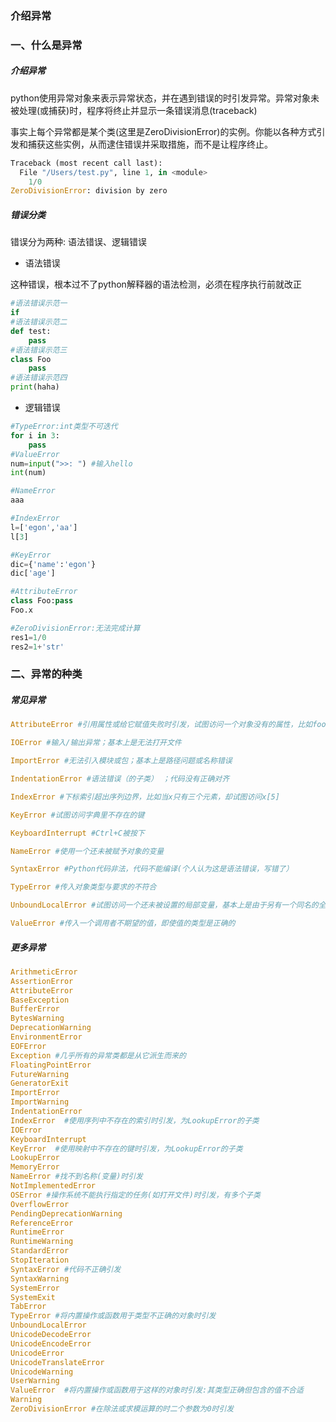 ### 介绍异常

### 一、什么是异常
##### 介绍异常

python使用异常对象来表示异常状态，并在遇到错误的时引发异常。异常对象未被处理(或捕获)时，程序将终止并显示一条错误消息(traceback)

事实上每个异常都是某个类(这里是ZeroDivisionError)的实例。你能以各种方式引发和捕获这些实例，从而逮住错误并采取措施，而不是让程序终止。

```python
Traceback (most recent call last):
  File "/Users/test.py", line 1, in <module>
    1/0
ZeroDivisionError: division by zero
```




##### 错误分类
错误分为两种: 语法错误、逻辑错误

* 语法错误

这种错误，根本过不了python解释器的语法检测，必须在程序执行前就改正

```python
#语法错误示范一
if
#语法错误示范二
def test:
    pass
#语法错误示范三
class Foo
    pass
#语法错误示范四
print(haha)
```

* 逻辑错误

```python
#TypeError:int类型不可迭代
for i in 3:
    pass
#ValueError
num=input(">>: ") #输入hello
int(num)

#NameError
aaa

#IndexError
l=['egon','aa']
l[3]

#KeyError
dic={'name':'egon'}
dic['age']

#AttributeError
class Foo:pass
Foo.x

#ZeroDivisionError:无法完成计算
res1=1/0
res2=1+'str'
```


### 二、异常的种类

##### 常见异常

```python
AttributeError #引用属性或给它赋值失败时引发，试图访问一个对象没有的属性，比如foo.x，但是foo没有属性x

IOError #输入/输出异常；基本上是无法打开文件

ImportError #无法引入模块或包；基本上是路径问题或名称错误

IndentationError #语法错误（的子类） ；代码没有正确对齐

IndexError #下标索引超出序列边界，比如当x只有三个元素，却试图访问x[5]

KeyError #试图访问字典里不存在的键

KeyboardInterrupt #Ctrl+C被按下

NameError #使用一个还未被赋予对象的变量

SyntaxError #Python代码非法，代码不能编译(个人认为这是语法错误，写错了）

TypeError #传入对象类型与要求的不符合

UnboundLocalError #试图访问一个还未被设置的局部变量，基本上是由于另有一个同名的全局变量，导致你以为正在访问它

ValueError #传入一个调用者不期望的值，即使值的类型是正确的
```

##### 更多异常

```python
ArithmeticError
AssertionError
AttributeError
BaseException
BufferError
BytesWarning
DeprecationWarning
EnvironmentError
EOFError
Exception #几乎所有的异常类都是从它派生而来的
FloatingPointError
FutureWarning
GeneratorExit
ImportError
ImportWarning
IndentationError
IndexError  #使用序列中不存在的索引时引发，为LookupError的子类
IOError
KeyboardInterrupt
KeyError  #使用映射中不存在的键时引发，为LookupError的子类
LookupError
MemoryError
NameError #找不到名称(变量)时引发
NotImplementedError
OSError #操作系统不能执行指定的任务(如打开文件)时引发，有多个子类
OverflowError
PendingDeprecationWarning
ReferenceError
RuntimeError
RuntimeWarning
StandardError
StopIteration
SyntaxError #代码不正确引发
SyntaxWarning
SystemError
SystemExit
TabError
TypeError #将内置操作或函数用于类型不正确的对象时引发
UnboundLocalError
UnicodeDecodeError
UnicodeEncodeError
UnicodeError
UnicodeTranslateError
UnicodeWarning
UserWarning
ValueError  #将内置操作或函数用于这样的对象时引发:其类型正确但包含的值不合适
Warning
ZeroDivisionError #在除法或求模运算的时二个参数为0时引发
```
